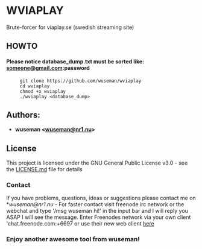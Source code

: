 # WVIAPLAY

Brute-forcer for viaplay.se (swedish streaming site)

## HOWTO

#### Please notice database_dump.txt must be sorted like: someone@gmail.com:password

         git clone https://github.com/wuseman/wviaplay
         cd wviaplay
         chmod +x wviaplay
         ./wviaplay <database_dump> 

## Authors: 

* **wuseman <wuseman@nr1.nu\>** 

## License

This project is licensed under the GNU General Public License v3.0 - see the [LICENSE.md](LICENSE.md) file for details

### Contact

  If you have problems, questions, ideas or suggestions please contact me on *_wuseman@nr1.nu_  - For faster contact visit freenode irc network or the webchat and type '/msg wuseman hi!' in the input bar and I will reply you ASAP I will see the message.
  Enter Freenodes network via your own client 'chat.freenode.com:+6697 or use their new web client [here](https://webchat.freenode.net/)

### Enjoy another awesome tool from wuseman!

